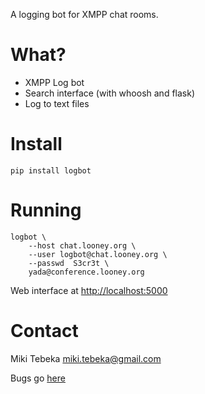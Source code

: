 A logging bot for XMPP chat rooms.

# What?
* XMPP Log bot
* Search interface (with whoosh and flask)
* Log to text files

# Install

    pip install logbot

# Running

    logbot \
        --host chat.looney.org \
        --user logbot@chat.looney.org \
        --passwd  S3cr3t \
        yada@conference.looney.org

Web interface at [http://localhost:5000](http://localhost:5000)

# Contact
Miki Tebeka <miki.tebeka@gmail.com>

Bugs go [here](https://bitbucket.org/tebeka/logbot/issues)

<!---
vim: spell
-->
